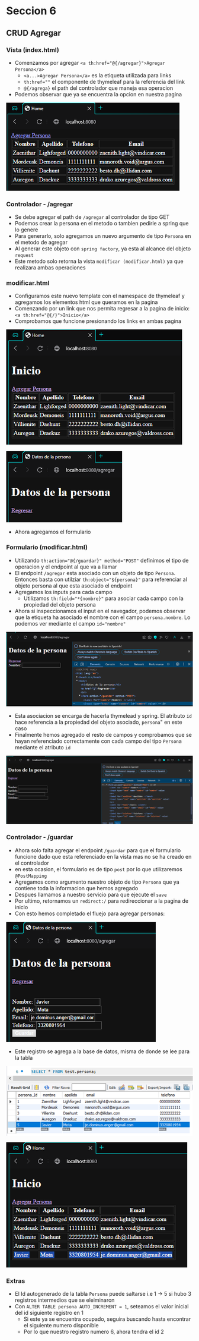 # Seccion 6
## CRUD Agregar

### Vista (index.html)
- Comenzamos por agregar `<a th:href="@{/agregar}">Agregar Persona</a>`
  - `<a...>Agregar Persona</a>` es la etiqueta utilizada para links
  - `th:href=""` el componente de thymeleaf para la referencia del link
  - `@{/agrega}` el path del controlador que maneja esa operacion
- Podemos observar que ya se encuentra la opcion en nuestra pagina

![img.png](img.png)

### Controlador - /agregar
- Se debe agregar el path de `/agregar` al controlador de tipo GET
- Podemos crear la persona en el metodo o tambien pedirle a spring que lo genere
- Para generarlo, solo agregamos un nuevo argumento de tipo `Persona` en el metodo de agregar
- Al generar este objeto con `spring factory`, ya esta al alcance del objeto `request`
- Este metodo solo retorna la vista `modificar (modificar.html)` ya que realizara ambas operaciones

### modificar.html
- Configuramos este nuevo template con el namespace de thymeleaf y agregamos los elementos html que queramos en la pagina
- Comenzando por un link que nos permita regresar a la pagina de inicio: `<a th:href="@{/}">Inicio</a>`
- Comprobamos que funcione presionando los links en ambas pagina

![img_1.png](img_1.png)

![img_2.png](img_2.png)

- Ahora agregamos el formulario

### Formulario (modificar.html)
- Utilizando `th:action="@{/guardar}" method="POST"` definimos el tipo de operacion y el endpoint al que va a llamar
- El endpoint `/agregar` esta asociado con un objeto de tipo `Persona`. Entonces basta con utilziar `th:object="${persona}"` para referenciar al objeto persona al que esta asociado el endpoint
- Agregamos los inputs para cada campo
  - Utilizamos `th:field="*{nombre}"` para asociar cada campo con la propiedad del objeto persona
- Ahora si inspeccionamos el input en el navegador, podemos observar que la etiqueta ha asociado el nombre con el campo `persona.nombre`. Lo podemos ver mediante el campo `id="nombre"`

![img_3.png](img_3.png)

- Esta asociacion se encarga de hacerla thymelead y spring. El atributo `id` hace referencia a la propiedad del objeto asociado, `persona`" en este caso
- Finalmente hemos agregado el resto de campos y comprobamos que se hayan referenciado correctamente con cada campo del tipo `Person`a mediante el atributo `id`

![img_4.png](img_4.png)

### Controlador - /guardar
- Ahora solo falta agregar el endpoint `/guardar` para que el formulario funcione dado que esta referenciado en la vista mas no se ha creado en el controlador
- en esta ocasion, el formulario es de tipo `post` por lo que utilizaremos `@PostMapping`
- Agregamos como argumento nuestro objeto de tipo `Persona` que ya contiene toda la informacion que hemos agregado
- Despues llamamos a nuestro servicio para que ejecute el `save`
- Por ultimo, retornamos un `redirect:/` para redireccionar a la pagina de inicio
- Con esto hemos completado el fluejo para agregar personas:

![img_5.png](img_5.png)

- Este registro se agrega a la base de datos, misma de donde se lee para la tabla

![img_7.png](img_7.png)

![img_6.png](img_6.png)


### Extras
- El Id autogenerado de la tabla `Persona` puede saltarse i.e 1 -> 5 si hubo 3 registros intermedios que se eleiminaron
- Con `ALTER TABLE persona AUTO_INCREMENT = 1`, seteamos el valor inicial del id siguiente registro en 1
  - Si este ya se encuentra ocupado, seguira buscando hasta encontrar el siguiente numero disponible
  - Por lo que nuestro registro numero 6, ahora tendra el id 2 

